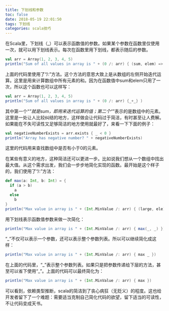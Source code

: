 ```yaml
---
title: 下划线和参数
toc: false
date: 2018-05-19 22:01:50
tags: 下划线
categories: scala技巧
---
```


在Scala里，下划线（_）可以表示函数值的参数。如果某个参数在函数里仅使用一次，就可以用下划线表示。每次在函数里用下划线，都表示随后的参数。

```scala
val arr = Array(1, 2, 3, 4, 5)
println("Sum of all values in array is " + (0 /: arr) { (sum, elem) => sum + elem })
```
上面的代码里使用了“/:”方法。这个方法的意思大致上是从数组的左侧开始迭代运算。这里是用来计算数组中所有元素的和。因为在函数值中sum和elem只用了一次，所以这个函数也可以这样写：

```scala
val arr = Array(1, 2, 3, 4, 5)
println("Sum of all values in array is " + (0 /: arr) {_+_} )
```
其中第一个“_”就是sum，即用来迭代运算的值；第二个“_”表示的是数组中的元素。这里是一处让人比较纠结的地方，这样做会让代码过于简洁，有时甚至让人费解。如果能在不失可读性又足够简洁的地方使用就最好了，来看一下下面的例子：
```scala
val negativeNumberExists = arr.exists { _ < 0 }
println("Array has negative number? " + negativeNumberExists)
```

这里的代码用来查找数组中是否有小于0的元素。

在某些有意义的地方，这种简洁还可以更进一步。比如说我们想从一个数组中找出最大值。从这个需求出发，我们会一步步地简化实现的函数。最开始是这个样子的，我们使用了“/:”方法：

```scala
def max(a: Int, b: Int) = {
  if (a > b)
    a
  else
    b
}
println("Max value in array is " + (Int.MinValue /: arr) { (large, ele) => max(large, ele) })
```

用下划线表示函数值参数来做一次简化：

```scala
println("Max value in array is " + (Int.MinValue /: arr) { max(_, _) })
```

“_”不仅可以表示一个参数，还可以表示整个参数列表。所以可以继续简化成这样：

```scala
println("Max value in array is " + (Int.MinValue /: arr) { max _ })
```

在上面的代码里，“\_”表示整个参数列表。如果只是把参数传递给下层的方法，甚至可以省下使用“_”。上面的代码可以最终简化为：

```scala
println("Max value in array is " + (Int.MinValue /: arr) { max })
```

可以看到，依赖类型推断，scala的简洁到了丧心病狂（无贬义）的程度。这也给开发者留下了一个难题：需要适当克制自己简化代码的欲望，留下适当的可读性，不让代码变成天书。
